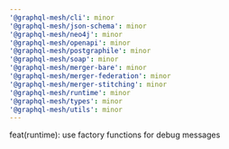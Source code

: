 ```yaml
---
'@graphql-mesh/cli': minor
'@graphql-mesh/json-schema': minor
'@graphql-mesh/neo4j': minor
'@graphql-mesh/openapi': minor
'@graphql-mesh/postgraphile': minor
'@graphql-mesh/soap': minor
'@graphql-mesh/merger-bare': minor
'@graphql-mesh/merger-federation': minor
'@graphql-mesh/merger-stitching': minor
'@graphql-mesh/runtime': minor
'@graphql-mesh/types': minor
'@graphql-mesh/utils': minor
---
```


feat(runtime): use factory functions for debug messages
